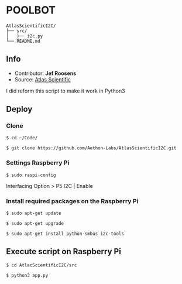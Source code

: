 POOLBOT
==================================

	AtlasScientificI2C/
	├── src/
	│	├── i2c.py
	└── README.md


## Info

- Contributor: **Jef Roosens**
- Source: [Atlas Scientific](https://github.com/AtlasScientific/Raspberry-Pi-sample-code/blob/master/i2c.py)

I did reform this script to make it work in Python3

## Deploy

### Clone

```
$ cd ~/Code/
```

```
$ git clone https://github.com/Aethon-Labs/AtlasScientificI2C.git

```

### Settings Raspberry Pi

```
$ sudo raspi-config
```
Interfacing Option > P5 I2C | Enable

### Install required packages on the Raspberry Pi

```
$ sudo apt-get update
```

```
$ sudo apt-get upgrade
```

```
$ sudo apt-get install python-smbus i2c-tools
```

## Execute script on Raspberry Pi

```
$ cd AtlacScientificI2C/src
```

```
$ python3 app.py
```
